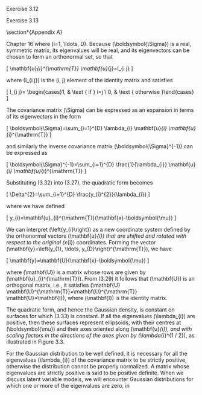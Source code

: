 Exercise 3.12

Exercise 3.13

\section*{Appendix A}

Chapter 16 where \(i=1, \ldots, D\). Because \(\boldsymbol{\Sigma}\) is a real, symmetric matrix, its eigenvalues will be real, and its eigenvectors can be chosen to form an orthonormal set, so that

\[
\mathbf{u}_{i}^{\mathrm{T}} \mathbf{u}_{j}=I_{i j}
\]

where \(I_{i j}\) is the \(i, j\) element of the identity matrix and satisfies

\[
I_{i j}= \begin{cases}1, & \text { if } i=j \\ 0, & \text { otherwise }\end{cases}
\]

The covariance matrix \(\Sigma\) can be expressed as an expansion in terms of its eigenvectors in the form

\[
\boldsymbol{\Sigma}=\sum_{i=1}^{D} \lambda_{i} \mathbf{u}_{i} \mathbf{u}_{i}^{\mathrm{T}}
\]

and similarly the inverse covariance matrix \(\boldsymbol{\Sigma}^{-1}\) can be expressed as

\[
\boldsymbol{\Sigma}^{-1}=\sum_{i=1}^{D} \frac{1}{\lambda_{i}} \mathbf{u}_{i} \mathbf{u}_{i}^{\mathrm{T}}
\]

Substituting (3.32) into (3.27), the quadratic form becomes

\[
\Delta^{2}=\sum_{i=1}^{D} \frac{y_{i}^{2}}{\lambda_{i}}
\]

where we have defined

\[
y_{i}=\mathbf{u}_{i}^{\mathrm{T}}(\mathbf{x}-\boldsymbol{\mu})
\]

We can interpret \(\left\{y_{i}\right\}\) as a new coordinate system defined by the orthonormal vectors \(\mathbf{u}_{i}\) that are shifted and rotated with respect to the original \(x_{i}\) coordinates. Forming the vector \(\mathbf{y}=\left(y_{1}, \ldots, y_{D}\right)^{\mathrm{T}}\), we have

\[
\mathbf{y}=\mathbf{U}(\mathbf{x}-\boldsymbol{\mu})
\]

where \(\mathbf{U}\) is a matrix whose rows are given by \(\mathbf{u}_{i}^{\mathrm{T}}\). From (3.29) it follows that \(\mathbf{U}\) is an orthogonal matrix, i.e., it satisfies \(\mathbf{U} \mathbf{U}^{\mathrm{T}}=\mathbf{U}^{\mathrm{T}} \mathbf{U}=\mathbf{I}\), where \(\mathbf{I}\) is the identity matrix.

The quadratic form, and hence the Gaussian density, is constant on surfaces for which (3.33) is constant. If all the eigenvalues \(\lambda_{i}\) are positive, then these surfaces represent ellipsoids, with their centres at \(\boldsymbol{\mu}\) and their axes oriented along \(\mathbf{u}_{i}\), and with scaling factors in the directions of the axes given by \(\lambda_{i}^{1 / 2}\), as illustrated in Figure 3.3.

For the Gaussian distribution to be well defined, it is necessary for all the eigenvalues \(\lambda_{i}\) of the covariance matrix to be strictly positive, otherwise the distribution cannot be properly normalized. A matrix whose eigenvalues are strictly positive is said to be positive definite. When we discuss latent variable models, we will encounter Gaussian distributions for which one or more of the eigenvalues are zero, in